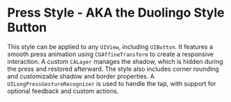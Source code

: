 # Press Style - AKA the Duolingo Style Button

This style can be applied to any `UIView`, including `UIButton`. It features a smooth press animation using `CGAffineTransform` to create a responsive interaction. A custom `CALayer` manages the shadow, which is hidden during the press and restored afterward. The style also includes corner rounding and customizable shadow and border properties. A `UILongPressGestureRecognizer` is used to handle the tap, with support for optional feedback and custom actions.
